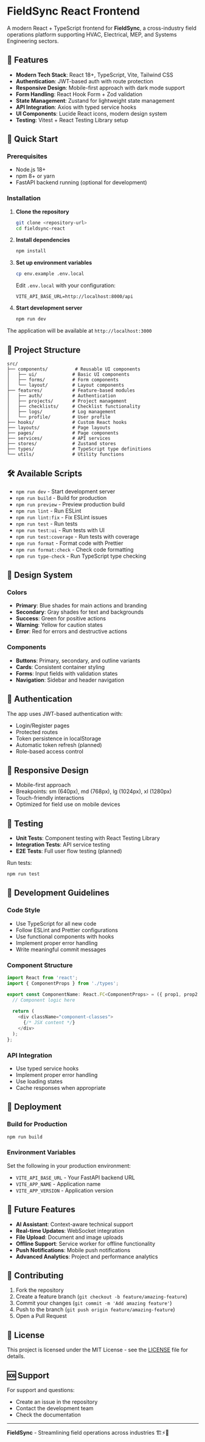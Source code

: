 # FieldSync React Frontend

A modern React + TypeScript frontend for **FieldSync**, a cross-industry field operations platform supporting HVAC, Electrical, MEP, and Systems Engineering sectors.

## 🌟 Features

- **Modern Tech Stack**: React 18+, TypeScript, Vite, Tailwind CSS
- **Authentication**: JWT-based auth with route protection
- **Responsive Design**: Mobile-first approach with dark mode support
- **Form Handling**: React Hook Form + Zod validation
- **State Management**: Zustand for lightweight state management
- **API Integration**: Axios with typed service hooks
- **UI Components**: Lucide React icons, modern design system
- **Testing**: Vitest + React Testing Library setup

## 🚀 Quick Start

### Prerequisites

- Node.js 18+ 
- npm 8+ or yarn
- FastAPI backend running (optional for development)

### Installation

1. **Clone the repository**
   ```bash
   git clone <repository-url>
   cd fieldsync-react
   ```

2. **Install dependencies**
   ```bash
   npm install
   ```

3. **Set up environment variables**
   ```bash
   cp env.example .env.local
   ```
   Edit `.env.local` with your configuration:
   ```env
   VITE_API_BASE_URL=http://localhost:8000/api
   ```

4. **Start development server**
   ```bash
   npm run dev
   ```

The application will be available at `http://localhost:3000`

## 📁 Project Structure

```
src/
├── components/          # Reusable UI components
│   ├── ui/             # Basic UI components
│   ├── forms/          # Form components
│   └── layout/         # Layout components
├── features/           # Feature-based modules
│   ├── auth/           # Authentication
│   ├── projects/       # Project management
│   ├── checklists/     # Checklist functionality
│   ├── logs/           # Log management
│   └── profile/        # User profile
├── hooks/              # Custom React hooks
├── layouts/            # Page layouts
├── pages/              # Page components
├── services/           # API services
├── stores/             # Zustand stores
├── types/              # TypeScript type definitions
└── utils/              # Utility functions
```

## 🛠️ Available Scripts

- `npm run dev` - Start development server
- `npm run build` - Build for production
- `npm run preview` - Preview production build
- `npm run lint` - Run ESLint
- `npm run lint:fix` - Fix ESLint issues
- `npm run test` - Run tests
- `npm run test:ui` - Run tests with UI
- `npm run test:coverage` - Run tests with coverage
- `npm run format` - Format code with Prettier
- `npm run format:check` - Check code formatting
- `npm run type-check` - Run TypeScript type checking

## 🎨 Design System

### Colors
- **Primary**: Blue shades for main actions and branding
- **Secondary**: Gray shades for text and backgrounds
- **Success**: Green for positive actions
- **Warning**: Yellow for caution states
- **Error**: Red for errors and destructive actions

### Components
- **Buttons**: Primary, secondary, and outline variants
- **Cards**: Consistent container styling
- **Forms**: Input fields with validation states
- **Navigation**: Sidebar and header navigation

## 🔐 Authentication

The app uses JWT-based authentication with:
- Login/Register pages
- Protected routes
- Token persistence in localStorage
- Automatic token refresh (planned)
- Role-based access control

## 📱 Responsive Design

- Mobile-first approach
- Breakpoints: sm (640px), md (768px), lg (1024px), xl (1280px)
- Touch-friendly interactions
- Optimized for field use on mobile devices

## 🧪 Testing

- **Unit Tests**: Component testing with React Testing Library
- **Integration Tests**: API service testing
- **E2E Tests**: Full user flow testing (planned)

Run tests:
```bash
npm run test
```

## 🔧 Development Guidelines

### Code Style
- Use TypeScript for all new code
- Follow ESLint and Prettier configurations
- Use functional components with hooks
- Implement proper error handling
- Write meaningful commit messages

### Component Structure
```typescript
import React from 'react';
import { ComponentProps } from './types';

export const ComponentName: React.FC<ComponentProps> = ({ prop1, prop2 }) => {
  // Component logic here
  
  return (
    <div className="component-classes">
      {/* JSX content */}
    </div>
  );
};
```

### API Integration
- Use typed service hooks
- Implement proper error handling
- Use loading states
- Cache responses when appropriate

## 🚀 Deployment

### Build for Production
```bash
npm run build
```

### Environment Variables
Set the following in your production environment:
- `VITE_API_BASE_URL` - Your FastAPI backend URL
- `VITE_APP_NAME` - Application name
- `VITE_APP_VERSION` - Application version

## 🔮 Future Features

- **AI Assistant**: Context-aware technical support
- **Real-time Updates**: WebSocket integration
- **File Upload**: Document and image uploads
- **Offline Support**: Service worker for offline functionality
- **Push Notifications**: Mobile push notifications
- **Advanced Analytics**: Project and performance analytics

## 🤝 Contributing

1. Fork the repository
2. Create a feature branch (`git checkout -b feature/amazing-feature`)
3. Commit your changes (`git commit -m 'Add amazing feature'`)
4. Push to the branch (`git push origin feature/amazing-feature`)
5. Open a Pull Request

## 📄 License

This project is licensed under the MIT License - see the [LICENSE](LICENSE) file for details.

## 🆘 Support

For support and questions:
- Create an issue in the repository
- Contact the development team
- Check the documentation

---

**FieldSync** - Streamlining field operations across industries 🏗️⚡🔧
